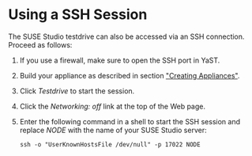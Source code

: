 # Using a SSH Session

The SUSE Studio testdrive can also be accessed via an SSH
connection. Proceed as follows:

1. If you use a firewall, make sure to open the SSH port in YaST.

2. Build your appliance as described in section ["Creating
Appliances"][create].

3. Click *Testdrive* to start the session.

4. Click the *Networking: off* link at the top of the Web page.

5. Enter the following command in a shell to start the SSH session and
   replace *NODE* with the name of your SUSE Studio server:

       ssh -o "UserKnownHostsFile /dev/null" -p 17022 NODE



[create]: ../create/index.html
